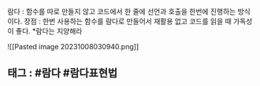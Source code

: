 
람다 : 함수를 따로 만들지 않고 코드에서 한 줄에 선언과 호출을 한번에 진행하는 방식이다.
장점 : 한번 사용하는 함수를 람다로 만들어서 재활용 없고 코드를 읽을 때 가독성이 좋다.
*람다는 지양해라

![[Pasted image 20231008030940.png]]




## 태그 : #람다 #람다표현법
